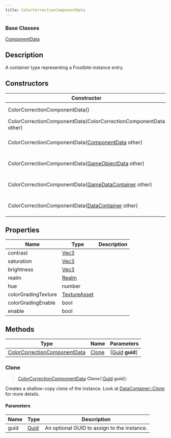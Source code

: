 ```yaml
---
title: ColorCorrectionComponentData
---
```

### Base Classes

[ComponentData](ComponentData)

## Description

A container type representing a Frostbite instance entry.

## Constructors

| Constructor                                                                             | Description                                                                                                                                     |
| --------------------------------------------------------------------------------------- | ----------------------------------------------------------------------------------------------------------------------------------------------- |
| ColorCorrectionComponentData()                                                          | Create a new instance of this container type.                                                                                                   |
| ColorCorrectionComponentData(ColorCorrectionComponentData other)                        | Create a reference copy of an instance of the same type.                                                                                        |
| ColorCorrectionComponentData([ComponentData](ComponentData) other)                      | Upcast an instance of type [ComponentData](ComponentData) to [ColorCorrectionComponentData](ColorCorrectionComponentData).                      |
| ColorCorrectionComponentData([GameObjectData](GameObjectData) other)                    | Upcast an instance of type [GameObjectData](GameObjectData) to [ColorCorrectionComponentData](ColorCorrectionComponentData).                    |
| ColorCorrectionComponentData([GameDataContainer](GameDataContainer) other)              | Upcast an instance of type [GameDataContainer](GameDataContainer) to [ColorCorrectionComponentData](ColorCorrectionComponentData).              |
| ColorCorrectionComponentData([DataContainer](/vext/ref/shared/class/datacontainer) other) | Upcast an instance of type [DataContainer](/vext/ref/shared/class/datacontainer) to [ColorCorrectionComponentData](ColorCorrectionComponentData). |

## Properties

| Name                | Type                              | Description |
| ------------------- | --------------------------------- | ----------- |
| contrast            | [Vec3](/vext/ref/shared/class/vec3) |             |
| saturation          | [Vec3](/vext/ref/shared/class/vec3) |             |
| brightness          | [Vec3](/vext/ref/shared/class/vec3) |             |
| realm               | [Realm](Realm)                    |             |
| hue                 | number                            |             |
| colorGradingTexture | [TextureAsset](TextureAsset)      |             |
| colorGradingEnable  | bool                              |             |
| enable              | bool                              |             |

## Methods

| Type                                                         | Name            | Parameters                                     |
| ------------------------------------------------------------ | --------------- | ---------------------------------------------- |
| [ColorCorrectionComponentData](ColorCorrectionComponentData) | [Clone](#clone) | \[[Guid](/vext/ref/shared/class/guid) **guid**\] |

### Clone

> [ColorCorrectionComponentData](ColorCorrectionComponentData) **Clone**(\[[Guid](/vext/ref/shared/class/guid) **guid**\])

Creates a shallow-copy clone of the instance. Look at [DataContainer::Clone](/vext/ref/shared/class/datacontainer#clone) for more details.

#### Parameters

| Name | Type         | Description                                 |
| ---- | ------------ | ------------------------------------------- |
| guid | [Guid](Guid) | An optional GUID to assign to the instance. |
